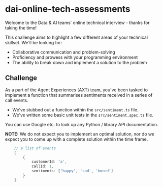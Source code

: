 # dai-online-tech-assessments

Welcome to the Data & AI teams' online technical interview - thanks for taking the time!

This challenge aims to highlight a few different areas of your technical skillset. We'll be looking for:

- Collaborative communication and problem-solving
- Proficiency and prowess with your programming environment
- The ability to break down and implement a solution to the problem

## Challenge

As a part of the Agent Experiences (AXT) team, you've been tasked to implement a function that summarises
sentiments received in a series of call events.

- We've stubbed out a function within the `src/sentiment.ts` file.
- We've written some basic unit tests in the `src/sentiment.spec.ts` file.

You can use Google etc. to look up any Python / library API documentation.

**NOTE:** We do not expect you to implement an optimal solution, nor do we
expect you to come up with a complete solution within the time frame.

```ts
    // a list of events
    [
        {
            customerId: 'a',
            callId: 1,
            sentiments: ['happy', 'sad', 'bored']
        }
    ]
```
